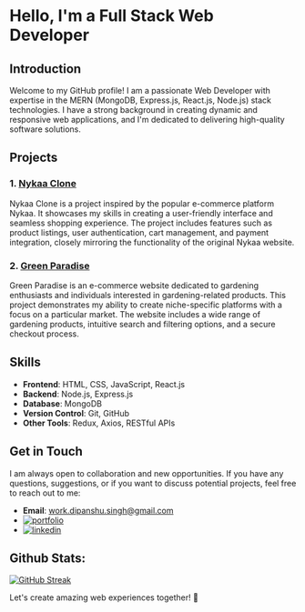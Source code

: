 # Hello, I'm a Full Stack Web Developer

## Introduction

Welcome to my GitHub profile! I am a passionate Web Developer with expertise in the MERN (MongoDB, Express.js, React.js, Node.js) stack technologies. I have a strong background in creating dynamic and responsive web applications, and I'm dedicated to delivering high-quality software solutions.

## Projects

### 1. [Nykaa Clone](https://enolc-nykaa.netlify.app)

Nykaa Clone is a project inspired by the popular e-commerce platform Nykaa. It showcases my skills in creating a user-friendly interface and seamless shopping experience. The project includes features such as product listings, user authentication, cart management, and payment integration, closely mirroring the functionality of the original Nykaa website.

### 2. [Green Paradise](https://green-paradiso.netlify.app)

Green Paradise is an e-commerce website dedicated to gardening enthusiasts and individuals interested in gardening-related products. This project demonstrates my ability to create niche-specific platforms with a focus on a particular market. The website includes a wide range of gardening products, intuitive search and filtering options, and a secure checkout process.

## Skills

- **Frontend**: HTML, CSS, JavaScript, React.js
- **Backend**: Node.js, Express.js
- **Database**: MongoDB
- **Version Control**: Git, GitHub
- **Other Tools**: Redux, Axios, RESTful APIs

## Get in Touch

I am always open to collaboration and new opportunities. If you have any questions, suggestions, or if you want to discuss potential projects, feel free to reach out to me:

- **Email**: work.dipanshu.singh@gmail.com
- [![portfolio](https://img.shields.io/badge/my_portfolio-000?style=for-the-badge&logo=ko-fi&logoColor=white)](https://dipanshu-singh-dev.github.io)
- [![linkedin](https://img.shields.io/badge/linkedin-0A66C2?style=for-the-badge&logo=linkedin&logoColor=white)](https://www.linkedin.com/in/dipanshu-singh-645821153/)
## Github Stats:
[![GitHub Streak](https://is-Potato.vercel.app?user=Dipanshu-Singh-Dev&theme=dark)](https://git.io/streak-stats)

Let's create amazing web experiences together! 🚀
